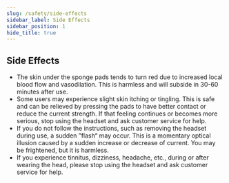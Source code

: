 ```yaml
---
slug: /safety/side-effects
sidebar_label: Side Effects
sidebar_position: 1
hide_title: true
---
```


## Side Effects
- The skin under the sponge pads tends to turn red due to increased local blood flow and vasodilation. This is harmless and will subside in 30-60 minutes after use.
- Some users may experience slight skin itching or tingling. This is safe and can be relieved by pressing the pads to have better contact or reduce the current strength. If that feeling continues or becomes more serious, stop using the headset and ask customer service for help.
- If you do not follow the instructions, such as removing the headset during use, a sudden ”flash“ may occur. This is a momentary optical illusion caused by a sudden increase or decrease of current. You may be frightened, but it is harmless.
- If you experience tinnitus, dizziness, headache, etc., during or after wearing the head, please stop using the headset and ask customer service for help.